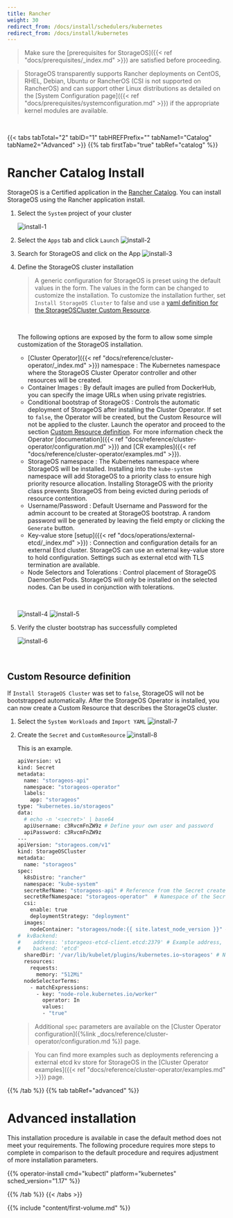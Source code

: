 ```yaml
---
title: Rancher
weight: 30
redirect_from: /docs/install/schedulers/kubernetes
redirect_from: /docs/install/kubernetes
---
```


> Make sure the 
> [prerequisites for StorageOS]({{< ref "docs/prerequisites/_index.md" >}}) are
> satisfied before proceeding.

> StorageOS transparently supports Rancher deployments on CentOS, RHEL,
> Debian, Ubuntu or RancherOS (CSI is not supported on RancherOS) and can
> support other Linux distributions as detailed on the [System Configuration
> page]({{< ref "docs/prerequisites/systemconfiguration.md" >}}) if the
> appropriate kernel modules are available.


&nbsp;

{{< tabs tabTotal="2" tabID="1" tabHREFPrefix="" tabName1="Catalog" tabName2="Advanced" >}}
{{% tab firstTab="true" tabRef="catalog" %}}

# Rancher Catalog Install

StorageOS is a Certified application in the [Rancher
Catalog](https://rancher.com/docs/rancher/v2.x/en/catalog/). You can install
StorageOS using the Rancher application install.

1. Select the `System` project of your cluster

    ![install-1](/images/rancher-ui-green-bubbles/rancher-1.png)

1. Select the `Apps` tab and click `Launch`
    ![install-2](/images/rancher-ui-green-bubbles/rancher-2.png)

1. Search for StorageOS and click on the App
    ![install-3](/images/rancher-ui-green-bubbles/rancher-3.png)

1. Define the StorageOS cluster installation

    > A generic configuration for StorageOS is preset using the default values in
    > the form. The values in the form can be changed to customize the
    > installation. To customize the installation further, set `Install StorageOS
    > Cluster` to false and use a [yaml definition for the StorageOSCluster
    > Custom
    > Resource](/docs/install/rancher/install/rancher-catalog#custom-resource-definition).

    &nbsp;

    The following options are exposed by the form to allow some simple
    customization of the StorageOS installation.
    - [Cluster Operator]({{< ref "docs/reference/cluster-operator/_index.md" >}}) namespace
    : The Kubernetes namespace where the StorageOS Cluster Operator controller
    and other resources will be created.
    - Container Images
    : By default images are pulled from DockerHub, you can specify the image URLs
    when using private registries.
    - Conditional bootstrap of StorageOS 
    : Controls the automatic deployment of StorageOS after installing the
    Cluster Operator. If set to `false`, the Operator will be created, but the
    Custom Resource will not be applied to the cluster. Launch the operator and
    proceed to the section [Custom Resource
    definition](#custom-resource-definition). For more information check the
    Operator [documentation]({{< ref
    "docs/reference/cluster-operator/configuration.md" >}}) and [CR
    examples]({{< ref "docs/reference/cluster-operator/examples.md" >}}).
    - StorageOS namespace
    : The Kubernetes namespace where StorageOS will be installed. Installing
    into the `kube-system` namespace will add StorageOS to a priority class to
    ensure high priority resource allocation. Installing StorageOS with the
    priority class prevents StorageOS from being evicted during periods of
    resource contention.
    - Username/Password
    : Default Username and Password for the admin account to be created at
    StorageOS bootstrap. A random password will be generated by leaving the
    field empty or clicking the `Generate` button.
    - Key-value store [setup]({{< ref "docs/operations/external-etcd/_index.md" >}})
    : Connection and configuration details for an external Etcd cluster.
    StorageOS can use an external key-value store to hold configuration.
    Settings such as external etcd with TLS termination are available.
    - Node Selectors and Tolerations
    : Control placement of StorageOS DaemonSet Pods. StorageOS will only be installed
    on the selected nodes. Can be used in conjunction with tolerations.

    &nbsp;

    ![install-4](/images/rancher-ui-green-bubbles/rancher-4.png)
    ![install-5](/images/rancher-ui-green-bubbles/rancher-5.png)


1. Verify the cluster bootstrap has successfully completed

    ![install-6](/images/rancher-ui-green-bubbles/rancher-6.png)


&nbsp;

## Custom Resource definition

If `Install StorageOS Cluster` was set to `false`, StorageOS will not be
bootstrapped automatically. After the StorageOS Operator is installed, you can
now create a Custom Resource that describes the StorageOS cluster.

1. Select the `System Workloads` and `Import YAML`
    ![install-7](/images/rancher-ui-green-bubbles/rancher-7.png)

1. Create the `Secret` and `CustomResource`
    ![install-8](/images/rancher-ui-green-bubbles/rancher-8.png)


    This is an example.

    ```bash
    apiVersion: v1
    kind: Secret
    metadata:
      name: "storageos-api"
      namespace: "storageos-operator"
      labels:
        app: "storageos"
    type: "kubernetes.io/storageos"
    data:
      # echo -n '<secret>' | base64
      apiUsername: c3RvcmFnZW9z # Define your own user and password
      apiPassword: c3RvcmFnZW9z
    ---
    apiVersion: "storageos.com/v1"
    kind: StorageOSCluster
    metadata:
      name: "storageos"
    spec:
      k8sDistro: "rancher"
      namespace: "kube-system"
      secretRefName: "storageos-api" # Reference from the Secret created in the previous step
      secretRefNamespace: "storageos-operator"  # Namespace of the Secret
      csi:
        enable: true
        deploymentStrategy: "deployment"
      images:
        nodeContainer: "storageos/node:{{ site.latest_node_version }}" # StorageOS version
    #  kvBackend:
    #    address: 'storageos-etcd-client.etcd:2379' # Example address, change for your etcd endpoint
    #    backend: 'etcd'
      sharedDir: '/var/lib/kubelet/plugins/kubernetes.io~storageos' # Needed when Kubelet runs as a container
      resources:
        requests:
          memory: "512Mi"
      nodeSelectorTerms:
        - matchExpressions:
          - key: "node-role.kubernetes.io/worker"
            operator: In
            values:
            - "true"
    ```

    > Additional `spec` parameters are available on the [Cluster Operator
    > configuration]({%link _docs/reference/cluster-operator/configuration.md %}) page.

    > You can find more examples such as deployments referencing a external
    > etcd kv store for StorageOS in the [Cluster Operator examples]({{< ref "docs/reference/cluster-operator/examples.md" >}}) page.

{{% /tab %}}
{{% tab tabRef="advanced" %}}

# Advanced installation

This installation procedure is available in case the default method does not
meet your requirements. The following procedure requires more steps to complete
in comparison to the default procedure and requires adjustment of more
installation parameters.

{{% operator-install cmd="kubectl" platform="kubernetes" sched_version="1.17" %}}

{{% /tab %}}
{{< /tabs >}}

{{% include "content/first-volume.md" %}}
